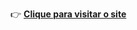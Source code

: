 👉 [**Clique para visitar o site**](https://jose33-afk.github.io/android-site-2.0/](https://jose33-afk.github.io/projeto-jg-cartas/))
